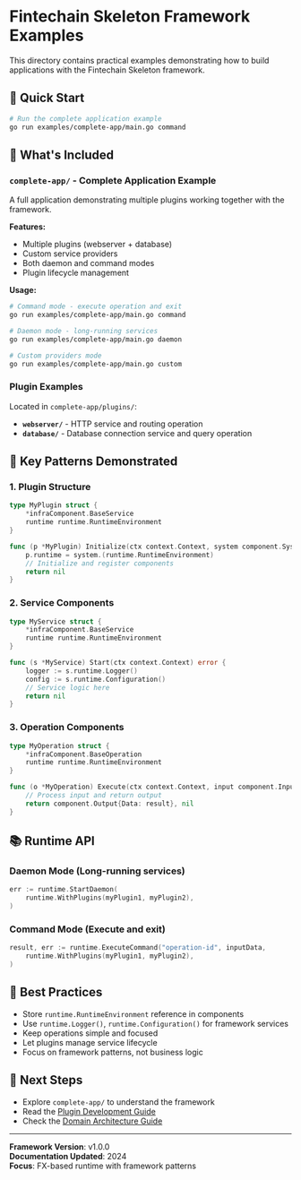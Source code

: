 # Fintechain Skeleton Framework Examples

This directory contains practical examples demonstrating how to build applications with the Fintechain Skeleton framework.

## 🚀 Quick Start

```bash
# Run the complete application example
go run examples/complete-app/main.go command
```

## 📁 What's Included

### `complete-app/` - Complete Application Example

A full application demonstrating multiple plugins working together with the framework.

**Features:**
- Multiple plugins (webserver + database)
- Custom service providers
- Both daemon and command modes
- Plugin lifecycle management

**Usage:**
```bash
# Command mode - execute operation and exit
go run examples/complete-app/main.go command

# Daemon mode - long-running services
go run examples/complete-app/main.go daemon

# Custom providers mode
go run examples/complete-app/main.go custom
```

### Plugin Examples

Located in `complete-app/plugins/`:

- **`webserver/`** - HTTP service and routing operation
- **`database/`** - Database connection service and query operation

## 🎯 Key Patterns Demonstrated

### 1. Plugin Structure
```go
type MyPlugin struct {
    *infraComponent.BaseService
    runtime runtime.RuntimeEnvironment
}

func (p *MyPlugin) Initialize(ctx context.Context, system component.System) error {
    p.runtime = system.(runtime.RuntimeEnvironment)
    // Initialize and register components
    return nil
}
```

### 2. Service Components
```go
type MyService struct {
    *infraComponent.BaseService
    runtime runtime.RuntimeEnvironment
}

func (s *MyService) Start(ctx context.Context) error {
    logger := s.runtime.Logger()
    config := s.runtime.Configuration()
    // Service logic here
    return nil
}
```

### 3. Operation Components
```go
type MyOperation struct {
    *infraComponent.BaseOperation
    runtime runtime.RuntimeEnvironment
}

func (o *MyOperation) Execute(ctx context.Context, input component.Input) (component.Output, error) {
    // Process input and return output
    return component.Output{Data: result}, nil
}
```

## 📚 Runtime API

### Daemon Mode (Long-running services)
```go
err := runtime.StartDaemon(
    runtime.WithPlugins(myPlugin1, myPlugin2),
)
```

### Command Mode (Execute and exit)
```go
result, err := runtime.ExecuteCommand("operation-id", inputData,
    runtime.WithPlugins(myPlugin1, myPlugin2),
)
```

## 🎯 Best Practices

- Store `runtime.RuntimeEnvironment` reference in components
- Use `runtime.Logger()`, `runtime.Configuration()` for framework services
- Keep operations simple and focused
- Let plugins manage service lifecycle
- Focus on framework patterns, not business logic

## 📖 Next Steps

- Explore `complete-app/` to understand the framework
- Read the [Plugin Development Guide](../docs/development/PLUGIN_DEVELOPMENT_GUIDE.md)
- Check the [Domain Architecture Guide](../internal/domain/README.md)

---

**Framework Version**: v1.0.0  
**Documentation Updated**: 2024  
**Focus**: FX-based runtime with framework patterns 